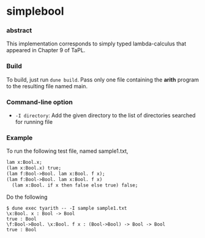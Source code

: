 # simplebool

### abstract
This implementation corresponds to simply typed lambda-calculus that appeared in Chapter 9 of TaPL.

### Build
To build, just run `dune build`. Pass only one file containing the **arith** program to the resulting file named main.

### Command-line option
- `-I directory`: Add the given directory to the list of directories
searched for running file

### Example
To run the following test file, named sample1.txt,
```:1.txt
lam x:Bool.x;
(lam x:Bool.x) true;
(lam f:Bool->Bool. lam x:Bool. f x);
(lam f:Bool->Bool. lam x:Bool. f x)
  (lam x:Bool. if x then false else true) false;
```
Do the following
```
$ dune exec tyarith -- -I sample sample1.txt
\x:Bool. x : Bool -> Bool
true : Bool
\f:Bool->Bool. \x:Bool. f x : (Bool->Bool) -> Bool -> Bool
true : Bool
```
